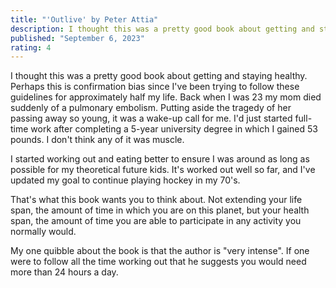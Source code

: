 ```yaml
---
title: "'Outlive' by Peter Attia"
description: I thought this was a pretty good book about getting and staying healthy. Perhaps this is confirmation bias since I've been trying to follow these guidelines for approximately half my life. Back when I was 23 my mom died suddenly of a pulmonary embolism. Putting aside the tragedy of her passing away so young, it was a wake-up call for me. I'd just started full-time work after completing a 5-year university degree in which I gained 53 pounds. I don't think any of it was muscle.
published: "September 6, 2023"
rating: 4
---
```


I thought this was a pretty good book about getting and staying healthy. Perhaps this is confirmation bias since I've been trying to follow these guidelines for approximately half my life. Back when I was 23 my mom died suddenly of a pulmonary embolism. Putting aside the tragedy of her passing away so young, it was a wake-up call for me. I'd just started full-time work after completing a 5-year university degree in which I gained 53 pounds. I don't think any of it was muscle.

I started working out and eating better to ensure I was around as long as possible for my theoretical future kids. It's worked out well so far, and I've updated my goal to continue playing hockey in my 70's.

That's what this book wants you to think about. Not extending your life span, the amount of time in which you are on this planet, but your health span, the amount of time you are able to participate in any activity you normally would.

My one quibble about the book is that the author is "very intense". If one were to follow all the time working out that he suggests you would need more than 24 hours a day.
